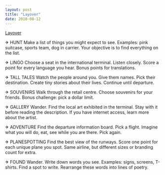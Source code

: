```yaml
---
layout: post
title: "Layover"
date: 2018-08-12
---
```


[Layover](https://jessdriscoll.itch.io/layover)

✈ HUNT
Make a list of things you might expect to see.
Examples: pink suitcase, sports team, dog in carrier.
Your objective is to find everything on the list.

✈ LINGO
Choose a seat in the international terminal.
Listen closely.
Score a point for every language you hear.
Bonus points for translations.

✈ TALL TALES
Watch the people around you. Give them names. Pick their destination.
Create tiny stories about their lives. Continue until departure.

✈ SOUVENIRS
Walk through the retail centre.
Choose souvenirs for your friends. Bonus challenge: pick a dollar limit.

✈ GALLERY Wander.
Find the local art exhibited in the terminal.
Stay with it before reading the description.
If you have internet access, learn more about the artist.

✈ ADVENTURE
Find the departure information board.
Pick a flight.
Imagine what you will do, eat, see while you are there.
Pick again.

✈ PLANESPOTTING
Find the best view of the runways. Score one point for each unique plane you spot.
Same airline, but different sizes or branding count for extra.

✈ FOUND 
Wander.
Write down words you see. Examples: signs, screens, T-shirts. Find a spot to write.
Rearrange these words into lines of poetry.
